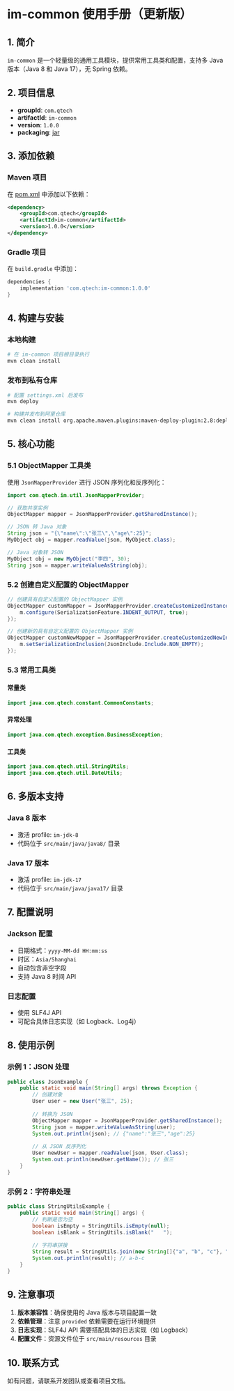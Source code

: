 # im-common 使用手册（更新版）

## 1. 简介

`im-common` 是一个轻量级的通用工具模块，提供常用工具类和配置，支持多 Java 版本（Java 8 和 Java 17），无 Spring 依赖。

## 2. 项目信息

- **groupId**: `com.qtech`
- **artifactId**: `im-common`
- **version**: `1.0.0`
- **packaging**: [jar](file://E:\dossier\others\im-common\target\im-common-1.0.0.jar)

## 3. 添加依赖

### Maven 项目

在 [pom.xml](file://E:\dossier\others\im-common\pom.xml) 中添加以下依赖：

```xml
<dependency>
    <groupId>com.qtech</groupId>
    <artifactId>im-common</artifactId>
    <version>1.0.0</version>
</dependency>
```


### Gradle 项目

在 `build.gradle` 中添加：

```gradle
dependencies {
    implementation 'com.qtech:im-common:1.0.0'
}
```


## 4. 构建与安装

### 本地构建

```bash
# 在 im-common 项目根目录执行
mvn clean install
```


### 发布到私有仓库

```bash
# 配置 settings.xml 后发布
mvn deploy

# 构建并发布到阿里仓库
mvn clean install org.apache.maven.plugins:maven-deploy-plugin:2.8:deploy -DskipTests
```


## 5. 核心功能

### 5.1 ObjectMapper 工具类

使用 `JsonMapperProvider` 进行 JSON 序列化和反序列化：

```java
import com.qtech.im.util.JsonMapperProvider;

// 获取共享实例
ObjectMapper mapper = JsonMapperProvider.getSharedInstance();

// JSON 转 Java 对象
String json = "{\"name\":\"张三\",\"age\":25}";
MyObject obj = mapper.readValue(json, MyObject.class);

// Java 对象转 JSON
MyObject obj = new MyObject("李四", 30);
String json = mapper.writeValueAsString(obj);
```


### 5.2 创建自定义配置的 ObjectMapper

```java
// 创建具有自定义配置的 ObjectMapper 实例
ObjectMapper customMapper = JsonMapperProvider.createCustomizedInstance(m -> {
    m.configure(SerializationFeature.INDENT_OUTPUT, true);
});

// 创建新的具有自定义配置的 ObjectMapper 实例
ObjectMapper customNewMapper = JsonMapperProvider.createCustomizedNewInstance(m -> {
    m.setSerializationInclusion(JsonInclude.Include.NON_EMPTY);
});
```


### 5.3 常用工具类

#### 常量类
```java
import java.com.qtech.constant.CommonConstants;
```


#### 异常处理
```java
import java.com.qtech.exception.BusinessException;
```


#### 工具类
```java
import java.com.qtech.util.StringUtils;
import java.com.qtech.util.DateUtils;
```


## 6. 多版本支持

### Java 8 版本
- 激活 profile: `im-jdk-8`
- 代码位于 `src/main/java/java8/` 目录

### Java 17 版本
- 激活 profile: `im-jdk-17`
- 代码位于 `src/main/java/java17/` 目录

## 7. 配置说明

### Jackson 配置
- 日期格式：`yyyy-MM-dd HH:mm:ss`
- 时区：`Asia/Shanghai`
- 自动包含非空字段
- 支持 Java 8 时间 API

### 日志配置
- 使用 SLF4J API
- 可配合具体日志实现（如 Logback、Log4j）

## 8. 使用示例

### 示例 1：JSON 处理

```java
public class JsonExample {
    public static void main(String[] args) throws Exception {
        // 创建对象
        User user = new User("张三", 25);
        
        // 转换为 JSON
        ObjectMapper mapper = JsonMapperProvider.getSharedInstance();
        String json = mapper.writeValueAsString(user);
        System.out.println(json); // {"name":"张三","age":25}
        
        // 从 JSON 反序列化
        User newUser = mapper.readValue(json, User.class);
        System.out.println(newUser.getName()); // 张三
    }
}
```


### 示例 2：字符串处理

```java
public class StringUtilsExample {
    public static void main(String[] args) {
        // 判断是否为空
        boolean isEmpty = StringUtils.isEmpty(null);
        boolean isBlank = StringUtils.isBlank("   ");
        
        // 字符串拼接
        String result = StringUtils.join(new String[]{"a", "b", "c"}, "-");
        System.out.println(result); // a-b-c
    }
}
```


## 9. 注意事项

1. **版本兼容性**：确保使用的 Java 版本与项目配置一致
2. **依赖管理**：注意 `provided` 依赖需要在运行环境提供
3. **日志实现**：SLF4J API 需要搭配具体的日志实现（如 Logback）
4. **配置文件**：资源文件位于 `src/main/resources` 目录

## 10. 联系方式

如有问题，请联系开发团队或查看项目文档。